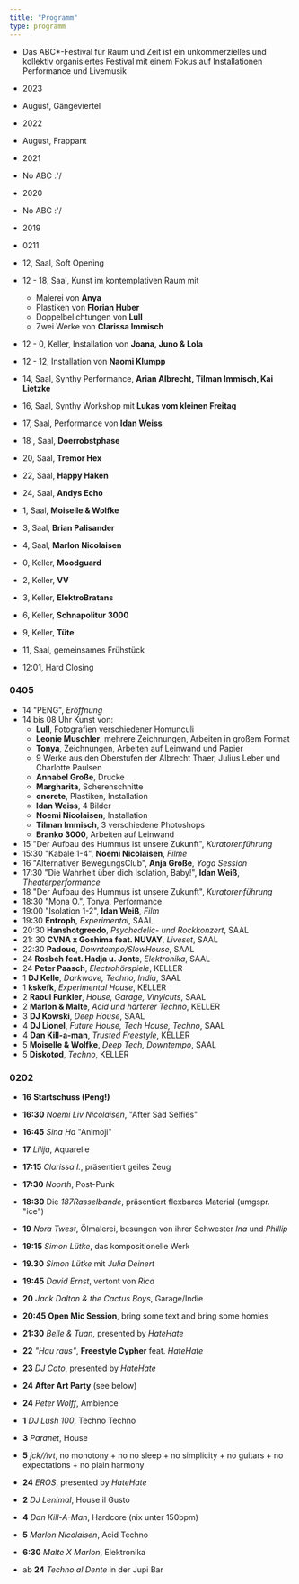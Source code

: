 ```yaml
---
title: "Programm"
type: programm
---
```


- Das ABC*-Festival für Raum und Zeit ist ein unkommerzielles und kollektiv organisiertes Festival mit einem Fokus auf Installationen  Performance und Livemusik

- 2023

- August, Gängeviertel

- 2022

- August, Frappant

- 2021

- No ABC :'/

- 2020

- No ABC :'/

- 2019

- 0211

- 12, Saal, Soft Opening
- 12 - 18, Saal, Kunst im kontemplativen Raum mit
  - Malerei von **Anya**
  - Plastiken von **Florian Huber**
  - Doppelbelichtungen von **Lull**
  - Zwei Werke von **Clarissa Immisch**
- 12 - 0, Keller, Installation von **Joana, Juno & Lola**
- 12 - 12, Installation von **Naomi Klumpp**
- 14, Saal, Synthy Performance, **Arian Albrecht, Tilman Immisch, Kai Lietzke**
- 16, Saal, Synthy Workshop mit **Lukas vom kleinen Freitag**
- 17, Saal, Performance von **Idan Weiss**
- 18 , Saal, **Doerrobstphase**
- 20, Saal, **Tremor Hex**
- 22, Saal, **Happy Haken**
- 24, Saal, **Andys Echo**
- 1, Saal, **Moiselle & Wolfke**
- 3, Saal, **Brian Palisander**
- 4, Saal, **Marlon Nicolaisen**
- 0, Keller, **Moodguard**
- 2, Keller, **VV**
- 3, Keller, **ElektroBratans**
- 6, Keller, **Schnapolitur 3000**
- 9, Keller, **Tüte**
- 11, Saal, gemeinsames Frühstück
- 12:01, Hard Closing

### 0405

+ 14 "PENG", *Eröffnung*
+ 14 bis 08 Uhr Kunst von:
  + **Lull**, Fotografien verschiedener Homunculi
  + **Leonie Muschler**, mehrere Zeichnungen, Arbeiten in großem Format
  + **Tonya**, Zeichnungen, Arbeiten auf Leinwand und Papier
  + 9 Werke aus den Oberstufen der Albrecht Thaer, Julius Leber und Charlotte Paulsen
  + **Annabel Große**, Drucke
  + **Margharita**, Scherenschnitte
  + **oncrete**, Plastiken, Installation
  + **Idan Weiss**, 4 Bilder
  + **Noemi Nicolaisen**, Installation
  + **Tilman Immisch**, 3 verschiedene Photoshops
  + **Branko 3000**, Arbeiten auf Leinwand
+ 15 "Der Aufbau des Hummus ist unsere Zukunft", *Kuratorenführung*
+ 15:30 "Kabale 1-4", **Noemi Nicolaisen**, *Filme*
+ 16 "Alternativer BewegungsClub", **Anja Große**, *Yoga Session*
+ 17:30 "Die Wahrheit über dich Isolation, Baby!", **Idan Weiß**, *Theaterperformance*
+ 18 "Der Aufbau des Hummus ist unsere Zukunft", *Kuratorenführung*
+ 18:30 "Mona O.", Tonya, Performance
+ 19:00 "Isolation 1-2", **Idan Weiß**, *Film*
+ 19:30 **Entroph**, *Experimental*, SAAL
+ 20:30 **Hanshotgreedo**, *Psychedelic- und Rockkonzert*, SAAL
+ 21: 30 **CVNA x Goshima feat. NUVAY**, *Liveset*, SAAL
+ 22:30 **Padouc**, *Downtempo/SlowHouse*, SAAL
+ 24 **Rosbeh feat. Hadja u. Jonte**, *Elektronika*, SAAL
+ 24 **Peter Paasch**, *Electrohörspiele*, KELLER
+ 1 **DJ Kelle**, *Darkwave, Techno, India*, SAAL
+ 1 **kskefk**, *Experimental House*, KELLER
+ 2 **Raoul Funkler**, *House, Garage, Vinylcuts*, SAAL
+ 2 **Marlon & Malte**, *Acid und härterer Techno*, KELLER
+ 3 **DJ Kowski**, *Deep House*, SAAL
+ 4 **DJ Lionel**, *Future House, Tech House, Techno*, SAAL
+ 4 **Dan Kill-a-man**, *Trusted Freestyle*, KELLER
+ 5 **Moiselle & Wolfke**, *Deep Tech, Downtempo*, SAAL
+ 5 **Diskotød**, *Techno*, KELLER

### 0202
- **16** **Startschuss (Peng!)**
- **16:30** *Noemi Liv Nicolaisen*, "After Sad Selfies"
- **16:45** *Sina Ha* "Animoji"
- **17** *Lilija*, Aquarelle
- **17:15** *Clarissa I.*, präsentiert geiles Zeug
- **17:30** *Noorth*, Post-Punk
- **18:30** Die *187Rasselbande*, präsentiert flexbares Material (umgspr. "ice")
- **19** *Nora Twest*, Ölmalerei, besungen von ihrer Schwester *Ina* und *Phillip*
- **19:15** *Simon Lütke*, das kompositionelle Werk
- **19.30** *Simon Lütke* mit *Julia Deinert*
- **19:45** *David Ernst*, vertont von *Rica*
- **20** *Jack Dalton & the Cactus Boys*, Garage/Indie
- **20:45** **Open Mic Session**, bring some text and bring some homies
- **21:30** *Belle & Tuan*, presented by *HateHate*
- **22** *"Hau raus"*, **Freestyle Cypher** feat. *HateHate*
- **23** *DJ Cato*, presented by *HateHate*
- **24** **After Art Party** (see below)

- **24** *Peter Wolff*, Ambience
- **1** *DJ Lush 100*, Techno Techno
- **3** *Paranet*, House
- **5** *jck//lvt*, no monotony + no no sleep + no
  simplicity + no guitars + no expectations + no plain harmony

- **24** *EROS*, presented by *HateHate*
- **2** *DJ Lenimal*, House il Gusto
- **4** *Dan Kill-A-Man*, Hardcore (nix unter 150bpm)
- **5** *Marlon Nicolaisen*, Acid Techno
- **6:30** *Malte X Marlon*, Elektronika

- ab **24** *Techno al Dente* in der Jupi Bar
